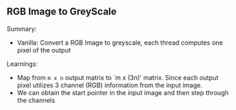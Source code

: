 ## RGB Image to GreyScale

Summary:
- Vanilla: Convert a RGB Image to greyscale, each thread computes one pixel of the output

Learnings:
- Map from `m x n` output matrix to `m x (3n)' matrix. Since each output pixel utilizes 3 channel (RGB) information from the input image.
- We can obtain the start pointer in the input image and then step through the channels
